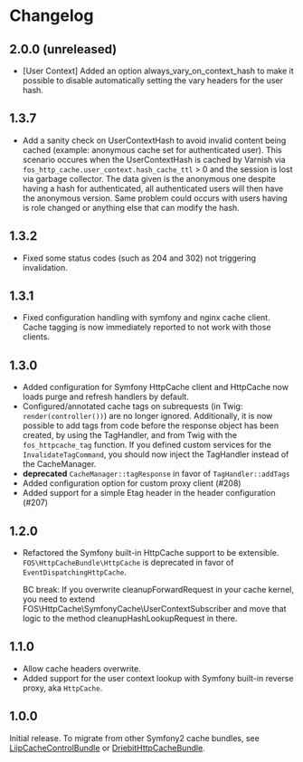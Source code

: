 Changelog
=========

2.0.0 (unreleased)
------------------

* [User Context] Added an option always_vary_on_context_hash to make it 
  possible to disable automatically setting the vary headers for the user 
  hash.

1.3.7
-----

* Add a sanity check on UserContextHash to avoid invalid content being cached
  (example: anonymous cache set for authenticated user). This scenario occures
  when the UserContextHash is cached by Varnish via 
  `fos_http_cache.user_context.hash_cache_ttl` > 0 and the session is lost via 
  garbage collector. The data given is the anonymous one despite having a hash 
  for authenticated, all authenticated users will then have the anonymous version.
  Same problem could occurs with users having is role changed or anything else
  that can modify the hash.

1.3.2
-----

* Fixed some status codes (such as 204 and 302) not triggering invalidation.

1.3.1
-----

* Fixed configuration handling with symfony and nginx cache client. Cache
  tagging is now immediately reported to not work with those clients.

1.3.0
-----

* Added configuration for Symfony HttpCache client and HttpCache now loads
  purge and refresh handlers by default.
* Configured/annotated cache tags on subrequests (in Twig: `render(controller())`)
  are no longer ignored. Additionally, it is now possible to add tags from code
  before the response object has been created, by using the TagHandler, and from
  Twig with the `fos_httpcache_tag` function.
  If you defined custom services for the `InvalidateTagCommand`, you should
  now inject the TagHandler instead of the CacheManager.
* **deprecated** `CacheManager::tagResponse` in favor of `TagHandler::addTags`
* Added configuration option for custom proxy client (#208)
* Added support for a simple Etag header in the header configuration (#207)

1.2.0
-----

* Refactored the Symfony built-in HttpCache support to be extensible.
  `FOS\HttpCacheBundle\HttpCache` is deprecated in favor of `EventDispatchingHttpCache`.

  BC break: If you overwrite cleanupForwardRequest in your cache kernel, you need to
  extend FOS\HttpCache\SymfonyCache\UserContextSubscriber and move that logic to the
  method cleanupHashLookupRequest in there.

1.1.0
-----

* Allow cache headers overwrite.
* Added support for the user context lookup with Symfony built-in reverse
  proxy, aka `HttpCache`.

1.0.0
-----

Initial release. To migrate from other Symfony2 cache bundles, see
[LiipCacheControlBundle](https://github.com/liip/LiipCacheControlBundle) or
[DriebitHttpCacheBundle](https://github.com/driebit/DriebitHttpCacheBundle).
